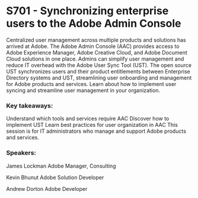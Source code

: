 # S701 - Synchronizing enterprise users to the Adobe Admin Console

Centralized user management across multiple products and solutions has arrived at Adobe. The Adobe Admin Console (AAC) provides access to Adobe Experience Manager, Adobe Creative Cloud, and Adobe Document Cloud solutions in one place. Admins can simplify user management and reduce IT overhead with the Adobe User Sync Tool (UST). The open source UST synchronizes users and their product entitlements between Enterprise Directory systems and UST, streamlining user onboarding and management for Adobe products and services. Learn about how to implement user syncing and streamline user management in your organization.

### Key takeaways:
Understand which tools and services require AAC
Discover how to implement UST
Learn best practices for user organization in AAC
This session is for IT administrators who manage and support Adobe products and services.

### Speakers:
James Lockman Adobe Manager, Consulting

Kevin Bhunut Adobe Solution Developer

Andrew Dorton Adobe Developer

[Download Slide Here]:(../blob/master/SUMMIT2018-s701.pdf)
